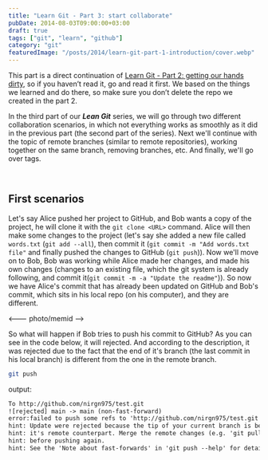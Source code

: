 ```yaml
---
title: "Learn Git - Part 3: start collaborate"
pubDate: 2014-08-03T09:00:00+03:00
draft: true
tags: ["git", "learn", "github"]
category: "git"
featuredImage: "/posts/2014/learn-git-part-1-introduction/cover.webp"
---
```


This part is a direct continuation of [Learn Git - Part 2: getting our hands dirty](/blog/2014/learn-git-part-2-getting-our-hands-dirty), so if you haven’t read it, go and read it first. We based on the things we learned and do there, so make sure you don’t delete the repo we created in the part 2.

In the third part of our _**Lean Git**_ series, we will go through two different collaboration scenarios, in which not everything works as smoothly as it did in the previous part (the second part of the series). Next we'll continue with the topic of remote branches (similar to remote repositories), working together on the same branch, removing branches, etc. And finally, we'll go over tags.

&nbsp;

## First scenarios

Let's say Alice pushed her project to GitHub, and Bob wants a copy of the project, he will clone it with the `git clone <URL>` command. Alice will then make some changes to the project (let's say she added a new file called `words.txt` (`git add --all`), then commit it (`git commit -m "Add words.txt file"` and finally pushed the changes to GitHub (`git push`)). Now we'll move on to Bob, Bob was working while Alice made her changes, and made his own changes (changes to an existing file, which the git system is already following, and commit it(`git commit -m -a "Update the readme"`)). So now we have Alice's commit that has already been updated on GitHub and Bob's commit, which sits in his local repo (on his computer), and they are different.

<--- photo/memid -->

So what will happen if Bob tries to push his commit to GitHub? As you can see in the code below, it will rejected. And according to the description, it was rejected due to the fact that the end of it's branch (the last commit in his local branch) is different from the one in the remote branch.

```bash showLineNumbers title=" "
git push
```

output:

```txt title=" "
To http://github.com/nirgn975/test.git
![rejected] main -> main (non-fast-forward)
error:failed to push some refs to 'http://github.com/nirgn975/test.git'
hint: Update were rejected because the tip of your current branch is behind
hint: it's remote counterpart. Merge the remote changes (e.g. 'git pull')
hint: before pushing again.
hint: See the 'Note about fast-forwards' in 'git push --help' for details.
```
